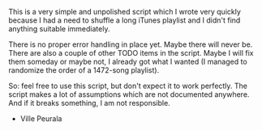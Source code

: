 This is a very simple and unpolished script which I wrote very quickly because
I had a need to shuffle a long iTunes playlist and I didn't find anything suitable
immediately.

There is no proper error handling in place yet. Maybe there will never be.
There are also a couple of other TODO items in the script. Maybe I will fix
them someday or maybe not, I already got what I wanted (I managed to randomize
the order of a 1472-song playlist).

So: feel free to use this script, but don't expect it to work perfectly. The script
makes a lot of assumptions which are not documented anywhere. And if it breaks something,
I am not responsible.

- Ville Peurala

